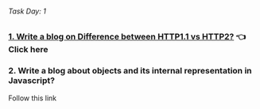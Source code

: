###### Task Day: 1

### [1. Write a blog on Difference between HTTP1.1 vs HTTP2?](https://github.com/Sharavanakumar35/day-1-task/blob/main/HTTP1.1_vs_HTTP2.md) :point_left: Click here


### 2. Write a blog about objects and its internal representation in Javascript?

Follow this link